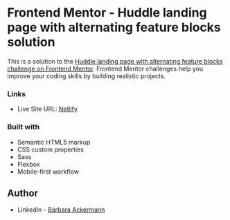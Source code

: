 # Frontend Mentor - Huddle landing page with alternating feature blocks solution

This is a solution to the [Huddle landing page with alternating feature blocks challenge on Frontend Mentor](https://www.frontendmentor.io/challenges/huddle-landing-page-with-alternating-feature-blocks-5ca5f5981e82137ec91a5100). Frontend Mentor challenges help you improve your coding skills by building realistic projects. 

### Links

- Live Site URL: [Netlify]()

### Built with

- Semantic HTML5 markup
- CSS custom properties
- Sass
- Flexbox
- Mobile-first workflow

## Author

- LinkedIn - [Bárbara Ackermann](https://www.linkedin.com/in/barchuackermann/)